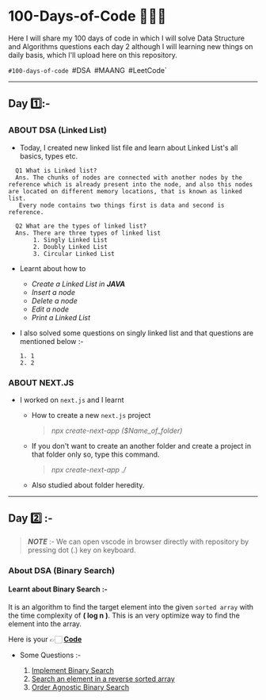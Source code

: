 # 100-Days-of-Code 👨🏻‍💻
Here I will share my 100 days of code in which I will solve Data Structure and Algorithms questions each day 2 although I will learning new things on daily basis, which I'll upload here on this repository.

`#100-days-of-code
`#DSA`
`#MAANG`
`#LeetCode`

***

## Day 1️⃣:-

  ### **ABOUT DSA (Linked List)**
 * Today, I created new linked list file and learn about Linked List's all basics, types etc.

```
  Q1 What is Linked list?
  Ans. The chunks of nodes are connected with another nodes by the reference which is already present into the node, and also this nodes are located on different memory locations, that is known as linked list.
   Every node contains two things first is data and second is reference.

  Q2 What are the types of linked list?
  Ans. There are three types of linked list
       1. Singly Linked List
       2. Doubly Linked List
       3. Circular Linked List
```

 * Learnt about how to
   - *Create a Linked List in **JAVA***
   - *Insert a node*
   - *Delete a node*
   - *Edit a node*
   - *Print a Linked List*
   
 * I also solved some questions on singly linked list and that questions are mentioned below :-
    ~~~
    1. 1
    2. 2

  ### **ABOUT NEXT.JS**
  * I worked on `next.js` and I learnt
    - How to create a new `next.js` project
      > *npx create-next-app ($Name_of_folder)*

    - If you don't want to create an another folder and create a project in that folder only so, type this command.
        > *npx create-next-app ./*  

    - Also studied about folder heredity.



***

## Day 2️⃣ :-


> ***NOTE*** :- We can open vscode in browser directly with repository by pressing dot (.) key on keyboard.


### About DSA (Binary Search) 

#### **Learnt about Binary Search** :-
  
  It is an algorithm to find the target element into the given `sorted array` with the time complexity of **( log n )**. This is an very optimize way to find the element into the array.

 Here is your 👉🏻 **[Code](https://github.com/dsrathore1/100-Days-of-Code/blob/main/JAVA/Binary_Search.java)**

  - Some Questions :-

    1. [Implement Binary Search](https://github.com/dsrathore1/100-Days-of-Code/blob/main/JAVA/Binary_Search.java)
    2. [Search an element in a reverse sorted array](https://github.com/dsrathore1/100-Days-of-Code/blob/main/JAVA/Search_In_Descending_order.java)
    3. [Order Agnostic Binary Search](https://github.com/dsrathore1/100-Days-of-Code/blob/main/JAVA/Order-agnostic-search.java)
    
